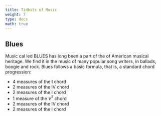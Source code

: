 ```yaml
---
title: Tidbits of Music
weight: 7
type: docs
math: true
---
```


## Blues

Music cal led BLUES has long been a part of the of American musical heritage. We find it in the music of many popular song writers, in ballads, boogie and rock. Blues follows a basic formula, that is, a standard chord progression:

- 4 measures of the I chord
- 2 measures of the IV chord
- 2 measures of the I chord
- 1 measure of the $V^7$ chord
- 2 measures of the IV chord
- 2 measures of the I chord
